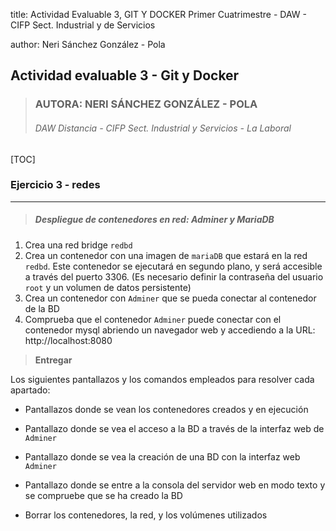 title: Actividad Evaluable 3, GIT Y DOCKER
Primer Cuatrimestre - DAW - CIFP Sect. Industrial y de Servicios

author: Neri Sánchez González - Pola

## Actividad evaluable 3 - Git y Docker 

> ### AUTORA: NERI SÁNCHEZ GONZÁLEZ - POLA
>
> ###### DAW Distancia - CIFP Sect. Industrial y Servicios - La Laboral

[TOC]

### Ejercicio 3 - redes

___

> ##### Despliegue de contenedores en red: Adminer y MariaDB

1. Crea una red bridge `redbd` 
2. Crea un contenedor con una imagen de `mariaDB` que estará en la red `redbd`. Este contenedor se ejecutará en segundo plano, y será accesible a través del puerto 3306. (Es necesario definir la contraseña del usuario `root` y un volumen de datos persistente) 
3. Crea un contenedor con `Adminer` que se pueda conectar al contenedor de la BD
4. Comprueba que el contenedor `Adminer` puede conectar con el contenedor mysql abriendo un navegador web y accediendo a la URL: http://localhost:8080

> **Entregar**

Los siguientes pantallazos y los comandos empleados para resolver cada apartado:

- Pantallazos donde se vean los contenedores creados y en ejecución

- Pantallazo donde se vea el acceso a la BD a través de la interfaz web de `Adminer`

- Pantallazo donde se vea la creación de una BD con la interfaz web `Adminer` 

- Pantallazo donde se entre a la consola del servidor web en modo texto y se compruebe que se ha creado la BD 

- Borrar los contenedores, la red, y los volúmenes utilizados

  
